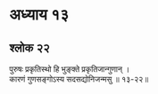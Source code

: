 # अध्याय १३

## श्लोक २२

पुरुषः प्रकृतिस्थो हि भुङ्क्ते प्रकृतिजान्गुणान् ।<br>कारणं गुणसङ्गोऽस्य सदसद्योनिजन्मसु ॥ १३-२२॥<br><br>

